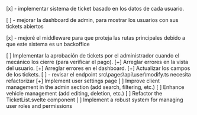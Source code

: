 [x] - implementar sistema de ticket basado en los datos de cada usuario.

[ ] - mejorar la dashboard de admin, para mostrar los usuarios con sus tickets abiertos

[x] - mejoré el middleware para que proteja las rutas principales debido a que este sistema es un backoffice

[ ] Implementar la aprobación de tickets por el administrador cuando el mecánico los cierre (para verificar el pago).
[+] Arreglar errores en la vista del usuario.
[+] Arreglar errores en el dashboard.
[+] Actualizar los campos de los tickets.
[ ] - revisar el endpoint src\pages\api\user\modify.ts necesita refactorizar
[+] Implement user settings page
[ ] Improve client management in the admin section (add search, filtering, etc.)
[ ] Enhance vehicle management (add editing, deletion, etc.)
[ ] Refactor the TicketList.svelte component
[ ] Implement a robust system for managing user roles and permissions
